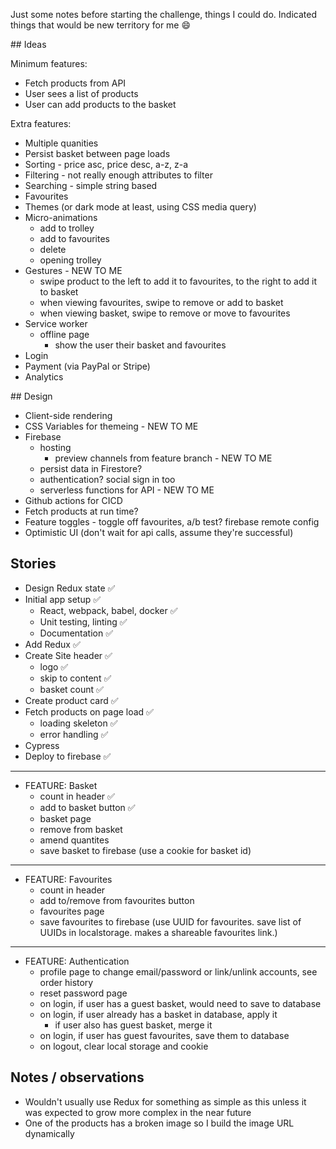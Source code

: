 Just some notes before starting the challenge, things I could do. Indicated
things that would be new territory for me 😄

## Ideas

Minimum features:

- Fetch products from API
- User sees a list of products
- User can add products to the basket

Extra features:

- Multiple quanities
- Persist basket between page loads
- Sorting - price asc, price desc, a-z, z-a
- Filtering - not really enough attributes to filter
- Searching - simple string based
- Favourites
- Themes (or dark mode at least, using CSS media query)
- Micro-animations
  - add to trolley
  - add to favourites
  - delete
  - opening trolley
- Gestures - NEW TO ME
  - swipe product to the left to add it to favourites, to the right to add it to basket
  - when viewing favourites, swipe to remove or add to basket
  - when viewing basket, swipe to remove or move to favourites
- Service worker
  - offline page
    - show the user their basket and favourites
- Login
- Payment (via PayPal or Stripe)
- Analytics

## Design

- Client-side rendering
- CSS Variables for themeing - NEW TO ME
- Firebase
  - hosting
    - preview channels from feature branch - NEW TO ME
  - persist data in Firestore?
  - authentication? social sign in too
  - serverless functions for API - NEW TO ME
- Github actions for CICD
- Fetch products at run time?
- Feature toggles - toggle off favourites, a/b test? firebase remote config
- Optimistic UI (don't wait for api calls, assume they're successful)

## Stories

- Design Redux state ✅
- Initial app setup ✅
  - React, webpack, babel, docker ✅
  - Unit testing, linting ✅
  - Documentation ✅
- Add Redux ✅
- Create Site header ✅
  - logo ✅
  - skip to content ✅
  - basket count ✅
- Create product card ✅
- Fetch products on page load ✅
  - loading skeleton ✅
  - error handling ✅
- Cypress
- Deploy to firebase ✅

---

- FEATURE: Basket
  - count in header ✅
  - add to basket button ✅
  - basket page
  - remove from basket
  - amend quantites
  - save basket to firebase (use a cookie for basket id)

---

- FEATURE: Favourites
  - count in header
  - add to/remove from favourites button
  - favourites page
  - save favourites to firebase (use UUID for favourites. save list of UUIDs in
    localstorage. makes a shareable favourites link.)

---

- FEATURE: Authentication
  - profile page to change email/password or link/unlink accounts, see order history
  - reset password page
  - on login, if user has a guest basket, would need to save to database
  - on login, if user already has a basket in database, apply it
    - if user also has guest basket, merge it
  - on login, if user has guest favourites, save them to database
  - on logout, clear local storage and cookie

## Notes / observations

- Wouldn't usually use Redux for something as simple as this unless it was
  expected to grow more complex in the near future
- One of the products has a broken image so I build the image URL dynamically
